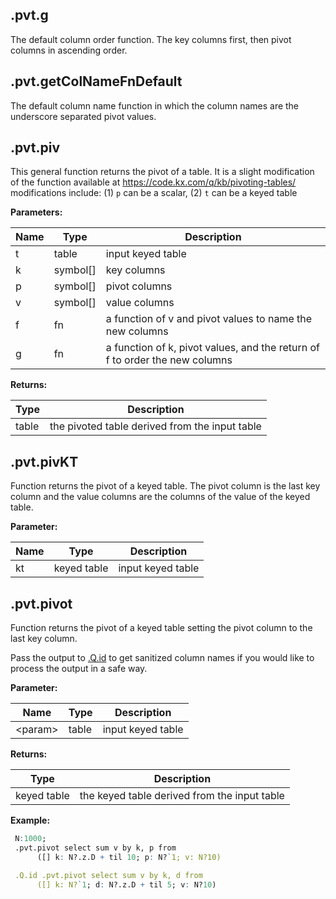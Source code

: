 

## .pvt.g

 The default column order function. The key columns first, then pivot columns in ascending order.

## .pvt.getColNameFnDefault

 The default column name function in which the column names are the underscore separated pivot values.

## .pvt.piv

 This general function returns the pivot of a table.
 It is a slight modification of the function available at https://code.kx.com/q/kb/pivoting-tables/
 modifications include: (1) `p` can be a scalar, (2) `t` can be a keyed table

**Parameters:**

|Name|Type|Description|
|---|---|---|
|t|table|input keyed table|
|k|symbol[]|key columns|
|p|symbol[]|pivot columns|
|v|symbol[]|value columns|
|f|fn|a function of v and pivot values to name the new columns|
|g|fn|a function of k, pivot values, and the return of f to order the new columns|

**Returns:**

|Type|Description|
|---|---|
|table|the pivoted table derived from the input table|

## .pvt.pivKT

 Function returns the pivot of a keyed table. The pivot column is the last key column
 and the value columns are the columns of the value of the keyed table.

**Parameter:**

|Name|Type|Description|
|---|---|---|
|kt|keyed table|input keyed table|

## .pvt.pivot

 Function returns the pivot of a keyed table setting the pivot column to the last key column.

 Pass the output to [.Q.id](https://code.kx.com/q/ref/dotq/#qid-sanitize) to get sanitized column names if you would like to process the output in a safe way.

**Parameter:**

|Name|Type|Description|
|---|---|---|
|&lt;param&gt;|table|input keyed table|

**Returns:**

|Type|Description|
|---|---|
|keyed table|the keyed table derived from the input table|

**Example:**

```q
 N:1000;
 .pvt.pivot select sum v by k, p from
      ([] k: N?.z.D + til 10; p: N?`1; v: N?10)

 .Q.id .pvt.pivot select sum v by k, d from
      ([] k: N?`1; d: N?.z.D + til 5; v: N?10)
```
